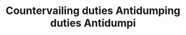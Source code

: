 ---
title: Countervailing duties Antidumping duties Antidumpi
longTitle: 'Countervailing duties, Antidumping duties, Antidumping, Anti-dumping duties'
tags:
- gccommon
use:
- "[[Anti-dumping]]"
---